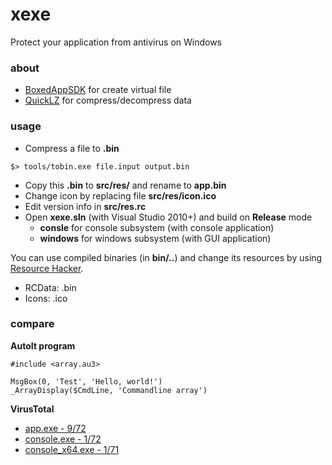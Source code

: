# xexe
Protect your application from antivirus on Windows

### about
- [BoxedAppSDK](https://www.boxedapp.com/boxedappsdk/) for create virtual file
- [QuickLZ](http://www.quicklz.com/) for compress/decompress data

### usage

- Compress a file to **.bin**
```
$> tools/tobin.exe file.input output.bin
```

- Copy this **.bin** to **src/res/** and rename to **app.bin**
- Change icon by replacing file **src/res/icon.ico**
- Edit version info in **src/res.rc**
- Open **xexe.sln** (with Visual Studio 2010+) and build on **Release** mode
  - **consle** for console subsystem (with console application)
  - **windows** for windows subsystem (with GUI application)

You can use compiled binaries (in **bin/..**) and change its resources by using [Resource Hacker](http://www.angusj.com/resourcehacker/).
- RCData: .bin
- Icons: .ico

### compare

**AutoIt program**
```au3
#include <array.au3>

MsgBox(0, 'Test', 'Hello, world!')
_ArrayDisplay($CmdLine, 'Commandline array')
```

**VirusTotal**
- [app.exe - 9/72](https://www.virustotal.com/gui/file/8a391d804a5c61c4db02f03a3e2a9ed0cd5d0d6a07b16d7a784ceb2817d0cb66/detection)
- [console.exe - 1/72](https://www.virustotal.com/gui/file/dc7557204430504decd2e97c49c1317b27f24a3e7faebeb620c508f9425735bc/detection)
- [console_x64.exe - 1/71](https://www.virustotal.com/gui/file/76fdef0f74728b6de8ec9510b9c7eb605261e91b1e1bb7cc9e82734475d2102b/detection)
